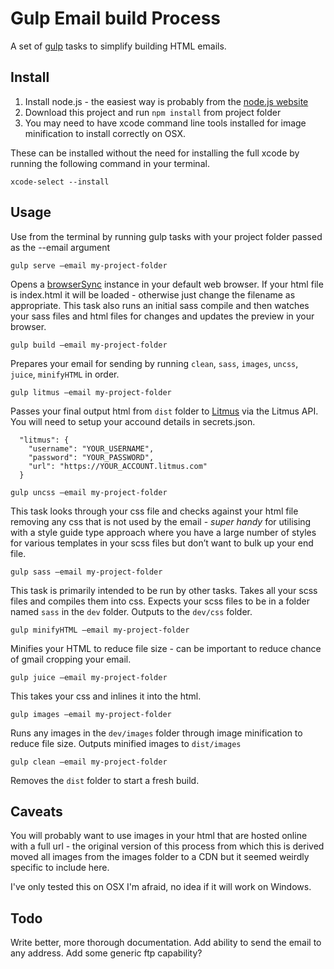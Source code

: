 # Gulp Email build Process

A set of [gulp](http://gulpjs.com/) tasks to simplify building HTML emails.

## Install

1. Install node.js - the easiest way is probably from the [node.js website](https://nodejs.org/en/)
2. Download this project and run `npm install` from project folder
3. You may need to have xcode command line tools installed for image minification to install correctly on OSX.

These can be installed without the need for installing the full xcode by running the following command in your terminal.

`xcode-select --install`

## Usage

Use from the terminal by running gulp tasks with your project folder passed as the --email argument

`gulp serve —email my-project-folder`

Opens a [browserSync](https://www.browsersync.io/) instance in your default web browser.
If your html file is index.html it will be loaded - otherwise just change the filename as appropriate.
This task also runs an initial sass compile and then watches your sass files and html files for changes and updates the preview in your browser.

`gulp build —email my-project-folder`

Prepares your email for sending by running `clean`, `sass`, `images`, `uncss`, `juice`, `minifyHTML` in order.

`gulp litmus —email my-project-folder`

Passes your final output html from `dist` folder to [Litmus](https://litmus.com/) via the Litmus API. You will need to setup your accound details in secrets.json.

```
  "litmus": {
    "username": "YOUR_USERNAME",
    "password": "YOUR_PASSWORD",
    "url": "https://YOUR_ACCOUNT.litmus.com"
  }
```

`gulp uncss —email my-project-folder`

This task looks through your css file and checks against your html file removing any css that is not used by the email - _super handy_ for utilising with a style guide type approach where you have a large number of styles for various templates in your scss files but don’t want to bulk up your end file.

`gulp sass —email my-project-folder`

This task is primarily intended to be run by other tasks.
Takes all your scss files and compiles them into css.
Expects your scss files to be in a folder named `sass` in the `dev` folder.
Outputs to the `dev/css` folder.

`gulp minifyHTML —email my-project-folder`

Minifies your HTML to reduce file size - can be important to reduce chance of gmail cropping your email.

`gulp juice —email my-project-folder`

This takes your css and inlines it into the html.

`gulp images —email my-project-folder`

Runs any images in the `dev/images` folder through image minification to reduce file size. Outputs minified images to `dist/images`

`gulp clean —email my-project-folder`

Removes the `dist` folder to start a fresh build.

## Caveats
You will probably want to use images in your html that are hosted online with a full url - the original version of this process from which this is derived moved all images from the images folder to a CDN but it seemed weirdly specific to include here.

I've only tested this on OSX I'm afraid, no idea if it will work on Windows.

## Todo
Write better, more thorough documentation.
Add ability to send the email to any address.
Add some generic ftp capability?
